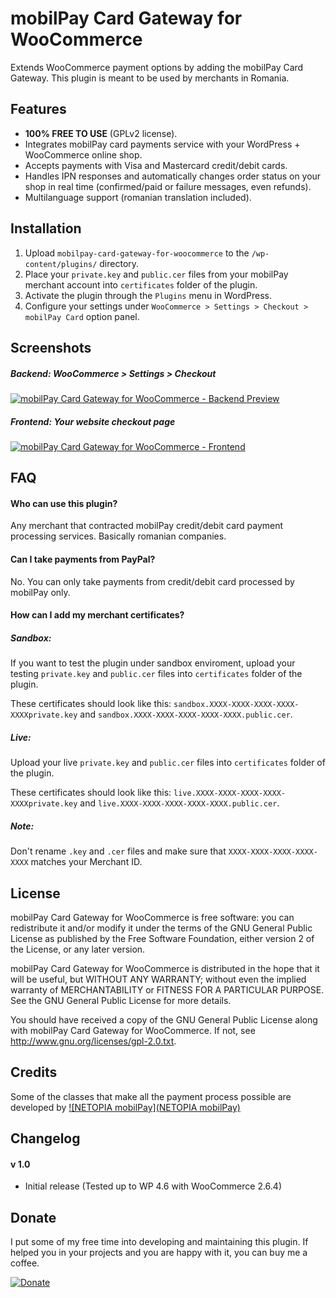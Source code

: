 # mobilPay Card Gateway for WooCommerce
Extends WooCommerce payment options by adding the mobilPay Card Gateway.
This plugin is meant to be used by merchants in Romania.

## Features
* **100% FREE TO USE** (GPLv2 license).
* Integrates mobilPay card payments service with your WordPress + WooCommerce online shop.
* Accepts payments with Visa and Mastercard credit/debit cards.
* Handles IPN responses and automatically changes order status on your shop in real time (confirmed/paid or failure messages, even refunds).
* Multilanguage support (romanian translation included).

## Installation
1. Upload `mobilpay-card-gateway-for-woocommerce` to the `/wp-content/plugins/` directory.
2. Place your `private.key` and `public.cer` files from your mobilPay merchant account into `certificates` folder of the plugin.
3. Activate the plugin through the `Plugins` menu in WordPress.
4. Configure your settings under `WooCommerce > Settings > Checkout > mobilPay Card` option panel.

## Screenshots
##### Backend: WooCommerce > Settings > Checkout
[![mobilPay Card Gateway for WooCommerce - Backend Preview](https://raw.githubusercontent.com/santiagointeractive/mobilpay-card-gateway-for-woocommerce/master/screenshot-1.jpg "Backend Preview")](https://github.com/santiagointeractive/mobilpay-card-gateway-for-woocommerce/blob/master/screenshot-1.jpg)
##### Frontend: Your website checkout page
[![mobilPay Card Gateway for WooCommerce - Frontend](https://raw.githubusercontent.com/santiagointeractive/mobilpay-card-gateway-for-woocommerce/master/screenshot-2.jpg "Frontend Preview")](https://github.com/santiagointeractive/mobilpay-card-gateway-for-woocommerce/blob/master/screenshot-2.jpg)

## FAQ
#### Who can use this plugin?

Any merchant that contracted mobilPay credit/debit card payment processing services.
Basically romanian companies.

#### Can I take payments from PayPal?

No. You can only take payments from credit/debit card processed by mobilPay only.

#### How can I add my merchant certificates?

##### Sandbox:

If you want to test the plugin under sandbox enviroment, upload your testing `private.key` and `public.cer` files into `certificates` folder of the plugin.

These certificates should look like this: `sandbox.XXXX-XXXX-XXXX-XXXX-XXXXprivate.key` and `sandbox.XXXX-XXXX-XXXX-XXXX-XXXX.public.cer`.

##### Live:

Upload your live `private.key` and `public.cer` files into `certificates` folder of the plugin.

These certificates should look like this: `live.XXXX-XXXX-XXXX-XXXX-XXXXprivate.key` and `live.XXXX-XXXX-XXXX-XXXX-XXXX.public.cer`.

##### Note:

Don't rename `.key` and `.cer` files and make sure that `XXXX-XXXX-XXXX-XXXX-XXXX` matches your Merchant ID.

## License
mobilPay Card Gateway for WooCommerce is free software: you can redistribute it and/or modify it under the terms of the GNU General Public License as published by the Free Software Foundation, either version 2 of the License, or any later version.
 
mobilPay Card Gateway for WooCommerce is distributed in the hope that it will be useful, but WITHOUT ANY WARRANTY; without even the implied warranty of MERCHANTABILITY or FITNESS FOR A PARTICULAR PURPOSE. See the GNU General Public License for more details.
 
You should have received a copy of the GNU General Public License along with mobilPay Card Gateway for WooCommerce. If not, see http://www.gnu.org/licenses/gpl-2.0.txt.

## Credits
Some of the classes that make all the payment process possible are developed by [![NETOPIA mobilPay](NETOPIA mobilPay)](https://github.com/mobilPay)

## Changelog
#### v 1.0
- Initial release (Tested up to WP 4.6 with WooCommerce 2.6.4)

## Donate
I put some of my free time into developing and maintaining this plugin.
If helped you in your projects and you are happy with it, you can buy me a coffee.

[![Donate](https://www.paypalobjects.com/en_US/i/btn/btn_donateCC_LG.gif)](https://www.paypal.com/cgi-bin/webscr?cmd=_s-xclick&hosted_button_id=R8LYPEDYY8EZE)
